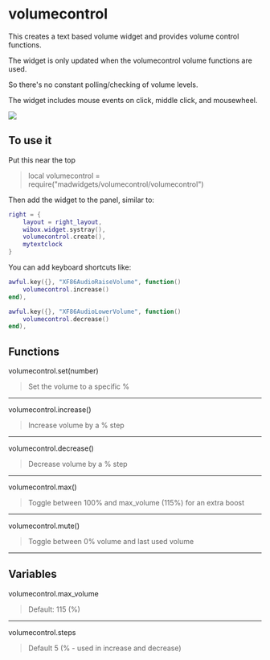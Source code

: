 # volumecontrol

This creates a text based volume widget and provides volume control functions.

The widget is only updated when the volumecontrol volume functions are used.

So there's no constant polling/checking of volume levels.

The widget includes mouse events on click, middle click, and mousewheel.

![](https://i.imgur.com/5Ybd9gF.jpg)

## To use it

Put this near the top
>local volumecontrol = require("madwidgets/volumecontrol/volumecontrol")

Then add the widget to the panel, similar to:

```lua
right = {
    layout = right_layout,
    wibox.widget.systray(),
    volumecontrol.create(),
    mytextclock
}
```

You can add keyboard shortcuts like:

```lua
awful.key({}, "XF86AudioRaiseVolume", function()
    volumecontrol.increase()
end), 

awful.key({}, "XF86AudioLowerVolume", function()
    volumecontrol.decrease()
end),
```

## Functions

volumecontrol.set(number)
>Set the volume to a specific %

---

volumecontrol.increase()
>Increase volume by a % step

---

volumecontrol.decrease()
>Decrease volume by a % step

---

volumecontrol.max()
>Toggle between 100% and max_volume (115%) for an extra boost

---

volumecontrol.mute()
>Toggle between 0% volume and last used volume

---

## Variables

volumecontrol.max_volume
>Default: 115 (%)

---

volumecontrol.steps
>Default 5 (% - used in increase and decrease)